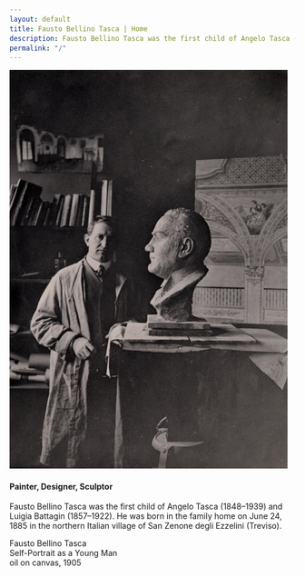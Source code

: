 ```yaml
---
layout: default
title: Fausto Bellino Tasca | Home
description: Fausto Bellino Tasca was the first child of Angelo Tasca (1848-1939) and Luigia Battagin (1857-1922).
permalink: "/"
---
```

<div class="container-home">
  <img src="../images/fbt-with-caruso.jpg" alt="Fausto Bellino Tasca, Self-Portrait as a Young Man, oil on canvas, 1905">
  <h4>Painter, Designer, Sculptor</h4>
</div>

<div class="home-text">
  <p>Fausto Bellino Tasca was the first child of Angelo Tasca (1848&#8211;1939) and Luigia Battagin (1857&#8211;1922). He was born in the family home on June 24, 1885 in the northern Italian village of San Zenone degli Ezzelini (Treviso).</p>

  <p class="home-caption">Fausto Bellino Tasca<br />Self-Portrait as a Young Man<br />oil on canvas, 1905</p>
</div>
